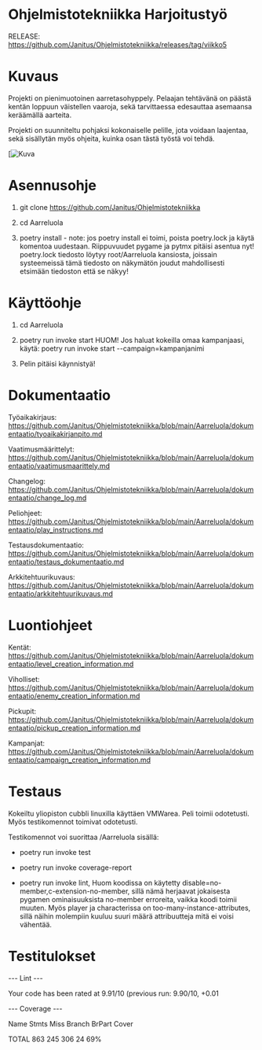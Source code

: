 # Ohjelmistotekniikka Harjoitustyö

RELEASE: https://github.com/Janitus/Ohjelmistotekniikka/releases/tag/viikko5

# Kuvaus

Projekti on pienimuotoinen aarretasohyppely. Pelaajan tehtävänä on päästä kentän loppuun väistellen vaaroja, sekä tarvittaessa edesauttaa asemaansa keräämällä aarteita.

Projekti on suunniteltu pohjaksi kokonaiselle pelille, jota voidaan laajentaa, sekä sisällytän myös ohjeita, kuinka osan tästä työstä voi tehdä.

[![Kuva](https://i.gyazo.com/f50101467b7d175cfa16ed52641fdcf5.png)

# Asennusohje

1. git clone https://github.com/Janitus/Ohjelmistotekniikka

2. cd Aarreluola

3. poetry install - note: jos poetry install ei toimi, poista poetry.lock ja käytä komentoa uudestaan. Riippuvuudet pygame ja pytmx pitäisi asentua nyt! poetry.lock tiedosto löytyy root/Aarreluola kansiosta, joissain systeemeissä tämä tiedosto on näkymätön joudut mahdollisesti etsimään tiedoston että se näkyy!

# Käyttöohje

1. cd Aarreluola

2. poetry run invoke start HUOM! Jos haluat kokeilla omaa kampanjaasi, käytä: poetry run invoke start --campaign=kampanjanimi

3. Pelin pitäisi käynnistyä!


# Dokumentaatio

Työaikakirjaus: https://github.com/Janitus/Ohjelmistotekniikka/blob/main/Aarreluola/dokumentaatio/tyoaikakirjanpito.md

Vaatimusmäärittelyt: https://github.com/Janitus/Ohjelmistotekniikka/blob/main/Aarreluola/dokumentaatio/vaatimusmaarittely.md

Changelog: https://github.com/Janitus/Ohjelmistotekniikka/blob/main/Aarreluola/dokumentaatio/change_log.md

Peliohjeet: https://github.com/Janitus/Ohjelmistotekniikka/blob/main/Aarreluola/dokumentaatio/play_instructions.md

Testausdokumentaatio: https://github.com/Janitus/Ohjelmistotekniikka/blob/main/Aarreluola/dokumentaatio/testaus_dokumentaatio.md

Arkkitehtuurikuvaus: https://github.com/Janitus/Ohjelmistotekniikka/blob/main/Aarreluola/dokumentaatio/arkkitehtuurikuvaus.md

# Luontiohjeet

Kentät: https://github.com/Janitus/Ohjelmistotekniikka/blob/main/Aarreluola/dokumentaatio/level_creation_information.md

Viholliset: https://github.com/Janitus/Ohjelmistotekniikka/blob/main/Aarreluola/dokumentaatio/enemy_creation_information.md

Pickupit: https://github.com/Janitus/Ohjelmistotekniikka/blob/main/Aarreluola/dokumentaatio/pickup_creation_information.md

Kampanjat: https://github.com/Janitus/Ohjelmistotekniikka/blob/main/Aarreluola/dokumentaatio/campaign_creation_information.md



# Testaus

Kokeiltu yliopiston cubbli linuxilla käyttäen VMWarea. Peli toimii odotetusti. Myös testikomennot toimivat odotetusti.

Testikomennot voi suorittaa /Aarreluola sisällä:

- poetry run invoke test

- poetry run invoke coverage-report

- poetry run invoke lint, Huom koodissa on käytetty disable=no-member,c-extension-no-member, sillä nämä herjaavat jokaisesta pygamen ominaisuuksista no-member erroreita, vaikka koodi toimii muuten. Myös player ja characterissa on too-many-instance-attributes, sillä näihin molempiin kuuluu suuri määrä attribuutteja mitä ei voisi vähentää.

# Testitulokset

--- Lint ---

Your code has been rated at 9.91/10 (previous run: 9.90/10, +0.01

--- Coverage ---

Name                        Stmts   Miss Branch BrPart  Cover

TOTAL                         863    245    306     24    69%
